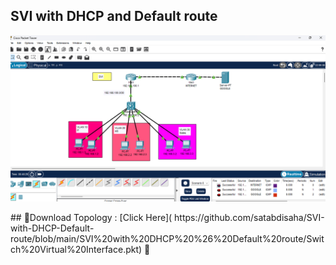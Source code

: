 






## SVI with DHCP and Default route


<p align="center">
  <img src=" https://github.com/satabdisaha/SVI-with-DHCP-Default-route/blob/main/svi.png" alt="Let's Get Started">
</p>
## 📁Download Topology :   [Click Here]( https://github.com/satabdisaha/SVI-with-DHCP-Default-route/blob/main/SVI%20with%20DHCP%20%26%20Default%20route/Switch%20Virtual%20Interface.pkt)  🔫<br>

